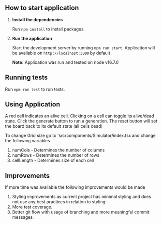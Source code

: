 ## How to start application

1. **Install the dependencies**

   Run `npm install` to install packages.

2. **Run the application**

   Start the development server by running `npm run start`. Application will be available on `http://localhost:3000` by default

   **Note:** Application was run and tested on node v16.7.0

## Running tests

Run `npm run test` to run tests.

## Using Application

A red cell indicates an alive cell. Clicking on a cell can toggle its alive/dead state.
Click the generate button to run a generation. The reset button will set the board back to its default state (all cells dead)

To change Grid size go to 'src/components/Simulator/index.tsx and change the following variables

1. numCols - Determines the number of columns
2. numRows - Determines the number of rows
3. cellLength - Determines size of each cell

## Improvements

If more time was available the following improvements would be made

1. Styling improvements as current project has minimal styling and does not use any best practices in relation to styling
2. More test coverage.
3. Better git flow with usage of branching and more meaningful commit messages.
